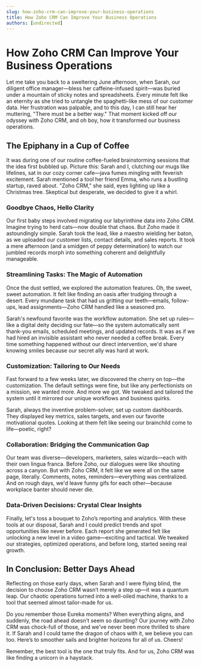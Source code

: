 ```yaml
---
slug: how-zoho-crm-can-improve-your-business-operations
title: How Zoho CRM Can Improve Your Business Operations
authors: [undirected]
---
```


# How Zoho CRM Can Improve Your Business Operations

Let me take you back to a sweltering June afternoon, when Sarah, our diligent office manager—bless her caffeine-infused spirit—was buried under a mountain of sticky notes and spreadsheets. Every minute felt like an eternity as she tried to untangle the spaghetti-like mess of our customer data. Her frustration was palpable, and to this day, I can still hear her muttering, "There must be a better way." That moment kicked off our odyssey with Zoho CRM, and oh boy, how it transformed our business operations.

## The Epiphany in a Cup of Coffee

It was during one of our routine coffee-fueled brainstorming sessions that the idea first bubbled up. Picture this: Sarah and I, clutching our mugs like lifelines, sat in our cozy corner cafe—java fumes mingling with feverish excitement. Sarah mentioned a tool her friend Emma, who runs a bustling startup, raved about. "Zoho CRM," she said, eyes lighting up like a Christmas tree. Skeptical but desperate, we decided to give it a whirl.

### Goodbye Chaos, Hello Clarity

Our first baby steps involved migrating our labyrinthine data into Zoho CRM. Imagine trying to herd cats—now double that chaos. But Zoho made it astoundingly simple. Sarah took the lead, like a maestro wielding her baton, as we uploaded our customer lists, contact details, and sales reports. It took a mere afternoon (and a smidgen of peppy determination) to watch our jumbled records morph into something coherent and delightfully manageable.

### Streamlining Tasks: The Magic of Automation

Once the dust settled, we explored the automation features. Oh, the sweet, sweet automation. It felt like finding an oasis after trudging through a desert. Every mundane task that had us gritting our teeth—emails, follow-ups, lead assignments—Zoho CRM handled like a seasoned pro.

Sarah's newfound favorite was the workflow automation. She set up rules—like a digital deity deciding our fate—so the system automatically sent thank-you emails, scheduled meetings, and updated records. It was as if we had hired an invisible assistant who never needed a coffee break. Every time something happened without our direct intervention, we'd share knowing smiles because our secret ally was hard at work.

### Customization: Tailoring to Our Needs

Fast forward to a few weeks later, we discovered the cherry on top—the customization. The default settings were fine, but like any perfectionists on a mission, we wanted more. And more we got. We tweaked and tailored the system until it mirrored our unique workflows and business quirks.

Sarah, always the inventive problem-solver, set up custom dashboards. They displayed key metrics, sales targets, and even our favorite motivational quotes. Looking at them felt like seeing our brainchild come to life—poetic, right?

### Collaboration: Bridging the Communication Gap

Our team was diverse—developers, marketers, sales wizards—each with their own lingua franca. Before Zoho, our dialogues were like shouting across a canyon. But with Zoho CRM, it felt like we were all on the same page, literally. Comments, notes, reminders—everything was centralized. And on rough days, we'd leave funny gifs for each other—because workplace banter should never die.

### Data-Driven Decisions: Crystal Clear Insights

Finally, let's toss a bouquet to Zoho’s reporting and analytics. With these tools at our disposal, Sarah and I could predict trends and spot opportunities like never before. Each report she generated felt like unlocking a new level in a video game—exciting and tactical. We tweaked our strategies, optimized operations, and before long, started seeing real growth.

## In Conclusion: Better Days Ahead

Reflecting on those early days, when Sarah and I were flying blind, the decision to choose Zoho CRM wasn’t merely a step up—it was a quantum leap. Our chaotic operations turned into a well-oiled machine, thanks to a tool that seemed almost tailor-made for us.

Do you remember those Eureka moments? When everything aligns, and suddenly, the road ahead doesn't seem so daunting? Our journey with Zoho CRM was chock-full of those, and we've never been more thrilled to share it. If Sarah and I could tame the dragon of chaos with it, we believe you can too. Here’s to smoother sails and brighter horizons for all of us. Cheers!

Remember, the best tool is the one that truly fits. And for us, Zoho CRM was like finding a unicorn in a haystack.